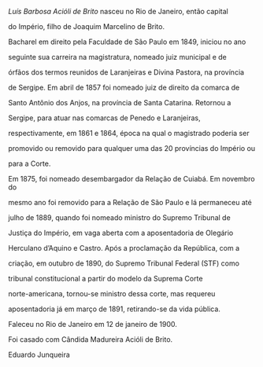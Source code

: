 

*Luís Barbosa Acióli de Brito* nasceu no Rio de Janeiro, então capital

do Império, filho de Joaquim Marcelino de Brito.



Bacharel em direito pela Faculdade de São Paulo em 1849, iniciou no ano

seguinte sua carreira na magistratura, nomeado juiz municipal e de

órfãos dos termos reunidos de Laranjeiras e Divina Pastora, na província

de Sergipe. Em abril de 1857 foi nomeado juiz de direito da comarca de

Santo Antônio dos Anjos, na província de Santa Catarina. Retornou a

Sergipe, para atuar nas comarcas de Penedo e Laranjeiras,

respectivamente, em 1861 e 1864, época na qual o magistrado poderia ser

promovido ou removido para qualquer uma das 20 províncias do Império ou

para a Corte.



Em 1875, foi nomeado desembargador da Relação de Cuiabá. Em novembro do

mesmo ano foi removido para a Relação de São Paulo e lá permaneceu até

julho de 1889, quando foi nomeado ministro do Supremo Tribunal de

Justiça do Império, em vaga aberta com a aposentadoria de Olegário

Herculano d’Aquino e Castro. Após a proclamação da República, com a

criação, em outubro de 1890, do Supremo Tribunal Federal (STF) como

tribunal constitucional a partir do modelo da Suprema Corte

norte-americana, tornou-se ministro dessa corte, mas requereu

aposentadoria já em março de 1891, retirando-se da vida pública.



Faleceu no Rio de Janeiro em 12 de janeiro de 1900.



Foi casado com Cândida Madureira Acióli de Brito.



Eduardo Junqueira



